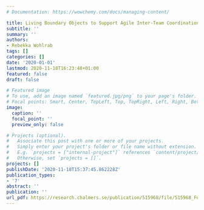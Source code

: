 ```yaml
---
# Documentation: https://wowchemy.com/docs/managing-content/

title: Living Boundary Objects to Support Agile Inter-Team Coordination at Scale
subtitle: ''
summary: ''
authors:
- Rebekka Wohlrab
tags: []
categories: []
date: '2020-01-01'
lastmod: 2020-11-18T16:23:48+01:00
featured: false
draft: false

# Featured image
# To use, add an image named `featured.jpg/png` to your page's folder.
# Focal points: Smart, Center, TopLeft, Top, TopRight, Left, Right, BottomLeft, Bottom, BottomRight.
image:
  caption: ''
  focal_point: ''
  preview_only: false

# Projects (optional).
#   Associate this post with one or more of your projects.
#   Simply enter your project's folder or file name without extension.
#   E.g. `projects = ["internal-project"]` references `content/project/deep-learning/index.md`.
#   Otherwise, set `projects = []`.
projects: []
publishDate: '2020-11-18T15:37:45.862228Z'
publication_types:
- '7'
abstract: ''
publication: ''
url_pdf: https://research.chalmers.se/publication/515968/file/515968_Fulltext.pdf
---
```

